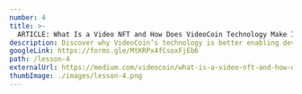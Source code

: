 ```yaml
---
number: 4
title: >-
  ARTICLE: What Is a Video NFT and How Does VideoCoin Technology Make It Better?
description: Discover why VideoCoin’s technology is better enabling developers to build the next-generation of video applications.
googleLink: https://forms.gle/MtKRPx4fCsoxFjEb6
path: /lesson-4
externalUrl: https://medium.com/videocoin/what-is-a-video-nft-and-how-does-videocoin-technology-make-it-better-a5b04605a551
thumbImage: ./images/lesson-4.png
---
```

